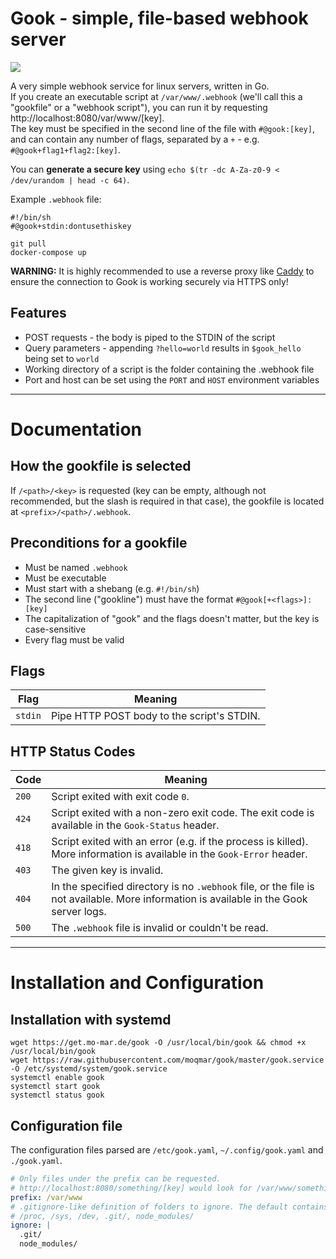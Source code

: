 # Gook - simple, file-based webhook server

[![](https://ci.mo-mar.de/api/badges/moqmar/gook/status.svg)](https://ci.mo-mar.de/moqmar/gook)

A very simple webhook service for linux servers, written in Go.  
If you create an executable script at `/var/www/.webhook` (we'll call this a "gookfile" or a "webhook script"), you can run it by requesting http://localhost:8080/var/www/[key].  
The key must be specified in the second line of the file with `#@gook:[key]`, and can contain any number of flags, separated by a `+` - e.g. `#@gook+flag1+flag2:[key]`.

You can **generate a secure key** using `echo $(tr -dc A-Za-z0-9 < /dev/urandom | head -c 64)`.

Example `.webhook` file:
```
#!/bin/sh
#@gook+stdin:dontusethiskey

git pull
docker-compose up
```

**WARNING:** It is highly recommended to use a reverse proxy like [Caddy](https://caddyserver.com/) to ensure the connection to Gook is working securely via HTTPS only!

## Features

- POST requests - the body is piped to the STDIN of the script
- Query parameters - appending `?hello=world` results in `$gook_hello` being set to `world`
- Working directory of a script is the folder containing the .webhook file
- Port and host can be set using the `PORT` and `HOST` environment variables

---

# Documentation

## How the gookfile is selected
If `/<path>/<key>` is requested (key can be empty, although not recommended, but the slash is required in that case), the gookfile is located at `<prefix>/<path>/.webhook`.

## Preconditions for a gookfile
- Must be named `.webhook`
- Must be executable
- Must start with a shebang (e.g. `#!/bin/sh`)
- The second line ("gookline") must have the format `#@gook[+<flags>]:[key]`
- The capitalization of "gook" and the flags doesn't matter, but the key is case-sensitive
- Every flag must be valid

## Flags
 Flag  |  Meaning
------ | ---------
`stdin`| Pipe HTTP POST body to the script's STDIN.

## HTTP Status Codes
 Code  |  Meaning
------ | ---------
 `200` | Script exited with exit code `0`.
 `424` | Script exited with a non-zero exit code. The exit code is available in the `Gook-Status` header.
 `418` | Script exited with an error (e.g. if the process is killed). More information is available in the `Gook-Error` header.
 `403` | The given key is invalid.
 `404` | In the specified directory is no `.webhook` file, or the file is not available. More information is available in the Gook server logs.
 `500` | The `.webhook` file is invalid or couldn't be read.

---

# Installation and Configuration

## Installation with systemd
```
wget https://get.mo-mar.de/gook -O /usr/local/bin/gook && chmod +x /usr/local/bin/gook
wget https://raw.githubusercontent.com/moqmar/gook/master/gook.service -O /etc/systemd/system/gook.service
systemctl enable gook
systemctl start gook
systemctl status gook
```

## Configuration file

The configuration files parsed are `/etc/gook.yaml`, `~/.config/gook.yaml` and `./gook.yaml`.

```yaml
# Only files under the prefix can be requested.
# http://localhost:8080/something/[key] would look for /var/www/something/.webhook in this case.
prefix: /var/www
# .gitignore-like definition of folders to ignore. The default contains the following folders:
# /proc, /sys, /dev, .git/, node_modules/
ignore: |
  .git/
  node_modules/
```
